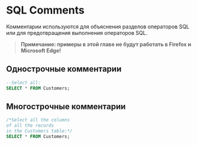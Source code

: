 # SQL Comments


Комментарии используются для объяснения разделов операторов SQL или для предотвращения выполнения операторов SQL.

> **Примечание: примеры в этой главе не будут работать в Firefox и Microsoft Edge!**

## Однострочные комментарии
``` SQL
--Select all:  
SELECT * FROM Customers;
```

## Многострочные комментарии
``` SQL
/*Select all the columns  
of all the records  
in the Customers table:*/  
SELECT * FROM Customers;
```

